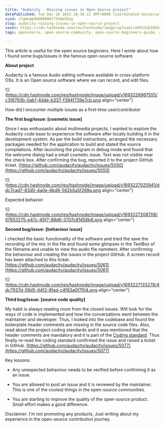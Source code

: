 ```yaml
---
title: "Audacity - Raising issues in Open Source project"
datePublished: Tue Dec 26 2023 18:30:12 GMT+0000 (Coordinated Universal Time)
cuid: clqmompdm000008l7538e92wy
slug: audacity-raising-issues-in-open-source-project
cover: https://cdn.hashnode.com/res/hashnode/image/upload/v1693318398345/d4017761-4aff-4439-bc3d-0d116010e4bc.png
tags: opensource, open-source-community, open-source-beginners-guide, audacity

---
```


This article is useful for the open source beginners. Here I wrote about how I found some bugs/issues in the famous open-source software.

**About project**

Audacity is a famous Audio editing software available in cross-platform OSs. It is an Open source software where we can record, and edit files.

![](https://cdn.hashnode.com/res/hashnode/image/upload/v1693226967555/c3f8793b-0ab1-4dde-b337-f394f739e7cb.png align="center")

How did I encounter multiple issues as a first-time user/contributor

**The first bug/issue: \[cosmetic issue\]**

Since I was enthusiastic about multimedia projects, I wanted to explore the Audacity code base to experience the software after locally building it in the development system. As per the build instructions, arranged the necessary packages needed for the application to build and stated the source compilations. After launching the program in debug mode and found that the welcome dialog had a small cosmetic issue. Text was not visible near the check box. After confirming the bug, reported it to the project GitHub ticket. [https://github.com/audacity/audacity/issues/5050](https://github.com/audacity/audacity/issues/5050)

![](https://cdn.hashnode.com/res/hashnode/image/upload/v1693227025941/ddc7cad7-83d0-4a0e-8bd9-562b5a5f269a.png align="center")

Expected behavior

![](https://cdn.hashnode.com/res/hashnode/image/upload/v1693227208708/07653275-e47c-45f7-88d6-3707c81456b6.png align="center")

**Second bug/issue: \[behaviour issue\]**

I checked the basic functionality of the software and tried the save the recording of the mic in the file and found some glimpses in the TextBox of the filename and unable to view the audio file nametext. After confirming the behaviour and creating the issues in the project GitHub. A screen record has been attached to this ticket. [https://github.com/audacity/audacity/issues/5061](https://github.com/audacity/audacity/issues/5061)

![](https://cdn.hashnode.com/res/hashnode/image/upload/v1693227133278/4dc7937d-59d5-44f2-8fad-c4f83a0f7f04.png align="center")

**Third bug/issue: \[source code quality\]**

My habit is always reading more from the closed issues. Will look for the ways of code is implemented and how the conversations went between the maintainer and developer. Thus, I looked into the codebase and found the boilerplate header comments are missing in the source code files. Also, read about the project coding standards and it was mentioned that the header comments are mandatory and it is part of the [Coding standard](https://audacity.gitbook.io/dev/getting-started/coding-standards#header_comments). Thus finally re-read the coding standard confirmed the issue and raised a ticket in GitHub. [https://github.com/audacity/audacity/issues/5077](https://github.com/audacity/audacity/issues/5077)

Key lessons:

* Any unexpected behaviour needs to be verified before confirming it as an issue.
    
* You are allowed to post an issue and it is reviewed by the maintainer. This is one of the coolest things in the open-source communities.
    
* You are starting to improve the quality of the open-source product. Small effort makes a good difference.
    

Disclaimer: I'm not promoting any products, Just writing about my experience in the open-source contribution journey.
